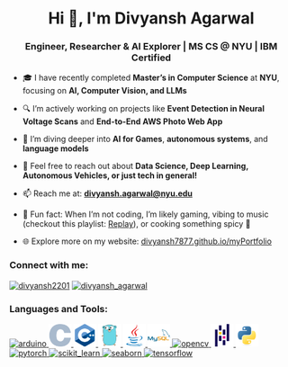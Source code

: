 <h1 align="center">Hi 👋, I'm Divyansh Agarwal</h1>
<h3 align="center">Engineer, Researcher & AI Explorer | MS CS @ NYU | IBM Certified</h3>

- 🎓 I have recently completed **Master’s in Computer Science** at **NYU**, focusing on **AI, Computer Vision, and LLMs**

- 🔍 I’m actively working on projects like  **Event Detection in Neural Voltage Scans** and **End-to-End AWS Photo Web App**

- 🧠 I’m diving deeper into **AI for Games**, **autonomous systems**, and **language models**

- 💬 Feel free to reach out about **Data Science, Deep Learning, Autonomous Vehicles, or just tech in general!**

- 📫 Reach me at: **divyansh.agarwal@nyu.edu**

- 🌟 Fun fact: When I’m not coding, I’m likely gaming, vibing to music (checkout this playlist: <a href="https://music.apple.com/us/playlist/replay-all-time/pl.rp-M9C5aVvZPo">Replay</a>), or cooking something spicy 🥘

- 🌐 Explore more on my website: <a href="https://divyansh7877.github.io/myPortfolio/">divyansh7877.github.io/myPortfolio</a>

<h3 align="left">Connect with me:</h3>
<p align="left">
<a href="https://linkedin.com/in/divyansh2201" target="blank"><img align="center" src="https://raw.githubusercontent.com/rahuldkjain/github-profile-readme-generator/master/src/images/icons/Social/linked-in-alt.svg" alt="divyansh2201" height="30" width="40" /></a>
<a href="https://www.hackerrank.com/divyansh_agarwal" target="blank"><img align="center" src="https://raw.githubusercontent.com/rahuldkjain/github-profile-readme-generator/master/src/images/icons/Social/hackerrank.svg" alt="divyansh_agarwal" height="30" width="40" /></a>
</p>

<h3 align="left">Languages and Tools:</h3>
<p align="left">
<!-- Icons preserved from original -->
<a href="https://www.arduino.cc/" target="_blank" rel="noreferrer"> <img src="https://cdn.worldvectorlogo.com/logos/arduino-1.svg" alt="arduino" width="40" height="40"/> </a>
<a href="https://www.cprogramming.com/" target="_blank" rel="noreferrer"> <img src="https://raw.githubusercontent.com/devicons/devicon/master/icons/c/c-original.svg" alt="c" width="40" height="40"/> </a>
<a href="https://www.w3schools.com/cpp/" target="_blank" rel="noreferrer"> <img src="https://raw.githubusercontent.com/devicons/devicon/master/icons/cplusplus/cplusplus-original.svg" alt="cplusplus" width="40" height="40"/> </a>
<a href="https://golang.org" target="_blank" rel="noreferrer"> <img src="https://raw.githubusercontent.com/devicons/devicon/master/icons/go/go-original.svg" alt="go" width="40" height="40"/> </a>
<a href="https://www.java.com" target="_blank" rel="noreferrer"> <img src="https://raw.githubusercontent.com/devicons/devicon/master/icons/java/java-original.svg" alt="java" width="40" height="40"/> </a>
<a href="https://www.mysql.com/" target="_blank" rel="noreferrer"> <img src="https://raw.githubusercontent.com/devicons/devicon/master/icons/mysql/mysql-original-wordmark.svg" alt="mysql" width="40" height="40"/> </a>
<a href="https://opencv.org/" target="_blank" rel="noreferrer"> <img src="https://www.vectorlogo.zone/logos/opencv/opencv-icon.svg" alt="opencv" width="40" height="40"/> </a>
<a href="https://pandas.pydata.org/" target="_blank" rel="noreferrer"> <img src="https://raw.githubusercontent.com/devicons/devicon/2ae2a900d2f041da66e950e4d48052658d850630/icons/pandas/pandas-original.svg" alt="pandas" width="40" height="40"/> </a>
<a href="https://www.python.org" target="_blank" rel="noreferrer"> <img src="https://raw.githubusercontent.com/devicons/devicon/master/icons/python/python-original.svg" alt="python" width="40" height="40"/> </a>
<a href="https://pytorch.org/" target="_blank" rel="noreferrer"> <img src="https://www.vectorlogo.zone/logos/pytorch/pytorch-icon.svg" alt="pytorch" width="40" height="40"/> </a>
<a href="https://scikit-learn.org/" target="_blank" rel="noreferrer"> <img src="https://upload.wikimedia.org/wikipedia/commons/0/05/Scikit_learn_logo_small.svg" alt="scikit_learn" width="40" height="40"/> </a>
<a href="https://seaborn.pydata.org/" target="_blank" rel="noreferrer"> <img src="https://seaborn.pydata.org/_images/logo-mark-lightbg.svg" alt="seaborn" width="40" height="40"/> </a>
<a href="https://www.tensorflow.org" target="_blank" rel="noreferrer"> <img src="https://www.vectorlogo.zone/logos/tensorflow/tensorflow-icon.svg" alt="tensorflow" width="40" height="40"/> </a>
</p>
